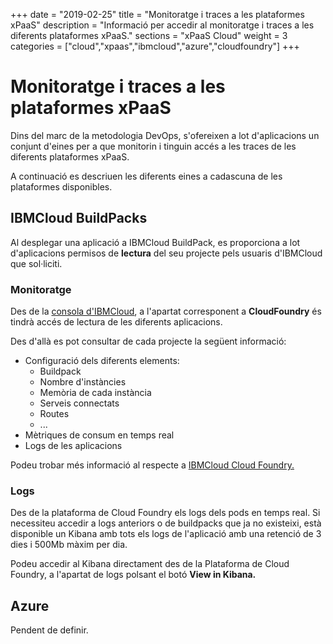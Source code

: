 +++
date        = "2019-02-25"
title       = "Monitoratge i traces a les plataformes xPaaS"
description = "Informació per accedir al monitoratge i traces a les diferents plataformes xPaaS."
sections    = "xPaaS Cloud"
weight      = 3
categories  = ["cloud","xpaas","ibmcloud","azure","cloudfoundry"]
+++

# Monitoratge i traces a les plataformes xPaaS

Dins del marc de la metodologia DevOps, s'ofereixen a lot d'aplicacions un conjunt d'eines per a que monitorin i tinguin accés a les traces de les diferents plataformes xPaaS.

A continuació es descriuen les diferents eines a cadascuna de les plataformes disponibles.

## IBMCloud BuildPacks

Al desplegar una aplicació a IBMCloud BuildPack, es proporciona a lot d'aplicacions permisos de **lectura** del seu projecte pels usuaris d'IBMCloud que sol·liciti.

### Monitoratge

Des de la [consola d'IBMCloud](https://cloud.ibm.com/), a l'apartat corresponent a **CloudFoundry** és tindrà accés de lectura de les diferents aplicacions.

Des d'allà es pot consultar de cada projecte la següent informació:

- Configuració dels diferents elements:
  - Buildpack
  - Nombre d'instàncies
  - Memòria de cada instància
  - Serveis connectats
  - Routes
  - ...
- Mètriques de consum en temps real
- Logs de les aplicacions


Podeu trobar més informació al respecte a [IBMCloud Cloud Foundry.](https://www.ibm.com/cloud/cloud-foundry)


### Logs

Des de la plataforma de Cloud Foundry els logs dels pods en temps real. Si necessiteu accedir a logs anteriors o de buildpacks que ja no existeixi, està disponible un Kibana amb tots els logs de l'aplicació amb una retenció de 3 dies i 500Mb màxim per dia.

Podeu accedir al Kibana directament des de la Plataforma de Cloud Foundry, a l'apartat de logs polsant el botó **View in Kibana.**

## Azure

Pendent de definir.